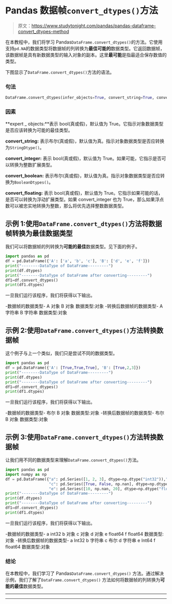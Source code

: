 # Pandas 数据帧`convert_dtypes()`方法

> 原文：<https://www.studytonight.com/pandas/pandas-dataframe-convert_dtypes-method>

在本教程中，我们将学习 Pandas`DataFrame.convert_dtypes()`的方法。它使用支持`pd.NA`的数据类型将数据帧的列转换为**最佳可能的**数据类型。它返回数据帧，该数据帧是具有新数据类型的输入对象的副本。这里**最可能**是指最适合保存数值的类型。

下图显示了`DataFrame.convert_dtypes()`方法的语法。

### 句法

```py
DataFrame.convert_dtypes(infer_objects=True, convert_string=True, convert_integer=True, convert_boolean=True, convert_floating=True)
```

### 因素

**expert _ objects:**表示 bool(真或假)，默认值为 True。它指示对象数据类型是否应该转换为可能的最佳类型。

**convert_string:** 表示布尔(真或假)，默认值为真。指示对象数据类型是否应转换为`StringDtype()`。

**convert_integer:** 表示 bool(真或假)，默认值为 True。如果可能，它指示是否可以转换为整数扩展类型。

**convert_boolean:** 表示布尔(真或假)，默认值为真。指示对象数据类型是否应转换为`BooleanDtypes()`。

**convert_floating:** 表示 bool(真或假)，默认值为 True。它指示如果可能的话，是否可以转换为浮动扩展类型。如果 convert_integer 也为 True，那么如果浮点数可以被忠实地转换为整数，那么将优先选择整数数据类型。

## 示例 1:使用`DataFrame.convert_dtypes()`方法将数据帧转换为最佳数据类型

我们可以将数据帧的列转换为**可能的最佳**数据类型。见下面的例子。

```py
import pandas as pd
df = pd.DataFrame({'A': ['a', 'b', 'c'], 'B': ['d', 'e', 'f']})
print("--------DataType of DataFrame---------")
print(df.dtypes)
print("--------DataType of DataFrame after converting---------")
df1=df.convert_dtypes()
print(df1.dtypes)
```

一旦我们运行该程序，我们将获得以下输出。

-数据帧的数据类型-
A 对象
B 对象
数据类型:对象
-转换后数据帧的数据类型-
A 字符串
B 字符串
数据类型:对象

## 示例 2:使用`DataFrame.convert_dtypes()`方法转换数据帧

这个例子与上一个类似，我们只是尝试不同的数据类型。

```py
import pandas as pd
df = pd.DataFrame({'A': [True,True,True], 'B': [True,2,3]})
print("--------DataType of DataFrame---------")
print(df.dtypes)
print("--------DataType of DataFrame after converting---------")
df1=df.convert_dtypes()
print(df1.dtypes)
```

一旦我们运行该程序，我们将获得以下输出。

-数据帧的数据类型-
布尔
B 对象
数据类型:对象
-转换后数据帧的数据类型-
布尔
B 对象
数据类型:对象

## 示例 3:使用`DataFrame.convert_dtypes()`方法转换数据帧

让我们用不同的数据类型来理解`DataFrame.convert_dtypes()`方法。

```py
import pandas as pd
import numpy as np
df = pd.DataFrame({"a": pd.Series([1, 2, 3], dtype=np.dtype("int32")),"b": pd.Series(["x", "y", "z"], dtype=np.dtype("O")),
                   "c": pd.Series([True, False, np.nan], dtype=np.dtype("O")),"d": pd.Series(["h", "i", np.nan], dtype=np.dtype("O")),
                   "e": pd.Series([10, np.nan, 20], dtype=np.dtype("float")),"f": pd.Series([np.nan, 100.5, 200], dtype=np.dtype("float")),})
print("--------DataType of DataFrame---------")
print(df.dtypes)
print("--------DataType of DataFrame after converting---------")
df1=df.convert_dtypes()
print(df1.dtypes)
```

一旦我们运行该程序，我们将获得以下输出。

-数据帧的数据类型-
a int32
b 对象
c 对象
d 对象
e float64
f float64
数据类型:对象
-转换后数据帧的数据类型-
a Int32
b 字符串
c 布尔
d 字符串
e Int64
f float64
数据类型:对象

### 结论

在本教程中，我们学习了 Pandas`DataFrame.convert_dtypes()` 方法。通过解决示例，我们了解了`DataFrame.convert_dtypes()` 方法如何将数据帧的列转换为**可能的最佳**数据类型。

* * *

* * *